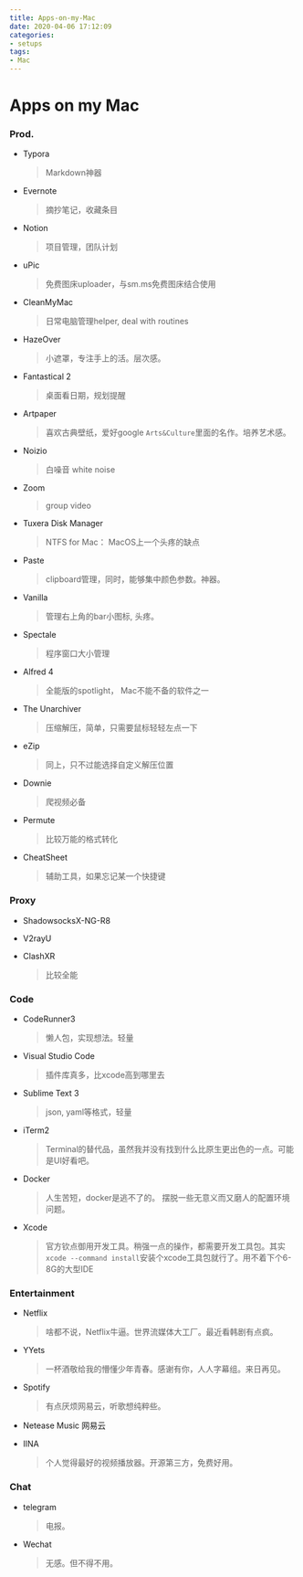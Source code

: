 ```yaml
---
title: Apps-on-my-Mac
date: 2020-04-06 17:12:09
categories:
- setups
tags:
- Mac
---
```


# Apps on my Mac

<!--more-->

### Prod.

- Typora

  > Markdown神器

- Evernote

  > 摘抄笔记，收藏条目

- Notion

  > 项目管理，团队计划

- uPic

  > 免费图床uploader，与sm.ms免费图床结合使用

- CleanMyMac

  > 日常电脑管理helper, deal with routines

- HazeOver

  > 小遮罩，专注手上的活。层次感。

- Fantastical 2

  > 桌面看日期，规划提醒

- Artpaper

  > 喜欢古典壁纸，爱好google `Arts&Culture`里面的名作。培养艺术感。

- Noizio

  > 白噪音 white noise

- Zoom

  > group video

- Tuxera Disk Manager

  > NTFS for Mac： MacOS上一个头疼的缺点

- Paste

  > clipboard管理，同时，能够集中颜色参数。神器。

- Vanilla

  > 管理右上角的bar小图标, 头疼。

- Spectale

  > 程序窗口大小管理

- Alfred 4

  > 全能版的spotlight， Mac不能不备的软件之一

- The Unarchiver

  > 压缩解压，简单，只需要鼠标轻轻左点一下

- eZip

  > 同上，只不过能选择自定义解压位置

- Downie

  > 爬视频必备

- Permute

  > 比较万能的格式转化

- CheatSheet

  > 辅助工具，如果忘记某一个快捷键

### Proxy

- ShadowsocksX-NG-R8

- V2rayU

- ClashXR

  > 比较全能

### Code

- CodeRunner3

  > 懒人包，实现想法。轻量

- Visual Studio Code

  > 插件库真多，比xcode高到哪里去

- Sublime Text 3 

  > json, yaml等格式，轻量

- iTerm2

  > Terminal的替代品，虽然我并没有找到什么比原生更出色的一点。可能是UI好看吧。

- Docker

  > 人生苦短，docker是逃不了的。 摆脱一些无意义而又磨人的配置环境问题。

- Xcode

  > 官方钦点御用开发工具。稍强一点的操作，都需要开发工具包。其实 `xcode --command install`安装个xcode工具包就行了。用不着下个6-8G的大型IDE	

### Entertainment

- Netflix

  > 啥都不说，Netflix牛逼。世界流媒体大工厂。最近看韩剧有点疯。

- YYets

  > 一杯酒敬给我的懵懂少年青春。感谢有你，人人字幕组。来日再见。

- Spotify

  > 有点厌烦网易云，听歌想纯粹些。

- Netease Music 网易云

- IINA

  > 个人觉得最好的视频播放器。开源第三方，免费好用。

### Chat

- telegram

  > 电报。

- Wechat

  > 无感。但不得不用。

  